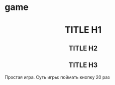 # game
<h1 align='center'>TITLE H1</h1>
<h2 align='center'>TITLE H2</h2>
<h2 align='center'>TITLE H3</h3>
Простая игра. Суть игры: поймать кнопку 20 раз
